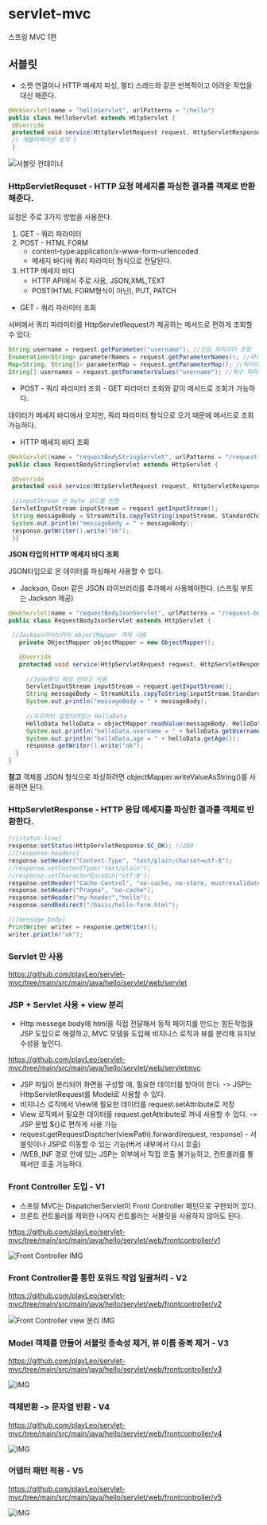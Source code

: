 # servlet-mvc
스프링 MVC 1편

## 서블릿
* 소켓 연결이나 HTTP 메세지 파싱, 멀티 스레드와 같은 반복적이고 어려운 작업을 대신 해준다.
```java
@WebServlet(name = "helloServlet", urlPatterns = "/hello") 
public class HelloServlet extends HttpServlet {
 @Override 
 protected void service(HttpServletRequest request, HttpServletResponse response){
 // 애플리케이션 로직 } 
 }
```
![서블릿 컨테이너](https://img1.daumcdn.net/thumb/R1280x0/?scode=mtistory2&fname=https%3A%2F%2Fblog.kakaocdn.net%2Fdn%2FcF89Gz%2FbtricDOaWSN%2FgUdbGrpu7T1sOF3OcquWj0%2Fimg.png)


### HttpServletRequset - HTTP 요청 메세지를 파싱한 결과를 객체로 반환해준다.

요청은 주로 3가지 방법을 사용한다.
1. GET - 쿼리 파라미터
2. POST - HTML FORM
    * content-type:application/x-www-form-urlencoded
    * 메세지 바디에 쿼리 파라미터 형식으로 전달된다.  
3. HTTP 메세지 바디
    * HTTP API에서 주로 사용, JSON,XML,TEXT
    * POST(HTML FORM형식이 아닌), PUT, PATCH
  
  
* GET - 쿼리 파라미터 조회

서버에서 쿼리 파라미터를 HttpServletRequest가 제공하는 메서드로 편하게 조회할 수 있다.
```java
String username = request.getParameter("username"); //단일 파라미터 조회
Enumeration<String> parameterNames = request.getParameterNames(); //파라미터 이름들모두 조회
Map<String, String[]> parameterMap = request.getParameterMap(); //파라미터를 Map으로 조회
String[] usernames = request.getParameterValues("username"); //복수 파라미터 조회
```

* POST - 쿼리 파리미터 조회 - GET 파라미터 조회와 같이 메서드로 조회가 가능하다.

데이터가 메세지 바디에서 오지만, 쿼리 파라미터 형식으로 오기 때문에 메서드로 조회 가능하다.

* HTTP 메세지 바디 조회
```java
@WebServlet(name = "requestBodyStringServlet", urlPatterns = "/request-bodystring")
public class RequestBodyStringServlet extends HttpServlet {

 @Override
 protected void service(HttpServletRequest request, HttpServletResponse response) throws ServletException, IOException {
 
 //inputStream 은 byte 코드를 반환
 ServletInputStream inputStream = request.getInputStream();
 String messageBody = StreamUtils.copyToString(inputStream, StandardCharsets.UTF_8);
 System.out.println("messageBody = " + messageBody);
 response.getWriter().write("ok");
 }}
```

**JSON 타입의 HTTP 메세지 바디 조회**

JSON타입으로 온 데이터를 파싱해서 사용할 수 있다.
* Jackson, Gson 같은 JSON 라이브러리를 추가해서 사용해야한다. (스프링 부트는 Jackson 제공)

```java
@WebServlet(name = "requestBodyJsonServlet", urlPatterns = "/request-bodyjson")
public class RequestBodyJsonServlet extends HttpServlet {

 //Jackson라이브러리 objectMapper 객체 사용
   private ObjectMapper objectMapper = new ObjectMapper();

   @Override
   protected void service(HttpServletRequest request, HttpServletResponse response) throws ServletException, IOException {
   
     //Json형식 파싱 안하고 사용
     ServletInputStream inputStream = request.getInputStream();
     String messageBody = StreamUtils.copyToString(inputStream,StandardCharsets.UTF_8);
     System.out.println("messageBody = " + messageBody);
     
     //프로퍼티 설정되어있는 HelloData
     HelloData helloData = objectMapper.readValue(messageBody, HelloData.class);
     System.out.println("helloData.username = " + helloData.getUsername());
     System.out.println("helloData.age = " + helloData.getAge());
     response.getWriter().write("ok");
  }
}
```

**참고**
객체를 JSON 형식으로 파싱하려면 objectMapper.writeValueAsString()를 사용하면 된다.

### HttpServletResponse - HTTP 응답 메세지를 파싱한 결과를 객체로 반환한다.
```java
//[status-line]
response.setStatus(HttpServletResponse.SC_OK); //200
//[response-headers]
response.setHeader("Content-Type", "text/plain;charset=utf-8");
//response.setContentType("text/plain");
//response.setCharacterEncodin("utf-8");
response.setHeader("Cache-Control", "no-cache, no-store, mustrevalidate");
response.setHeader("Pragma", "no-cache");
response.setHeader("my-header","hello");
response.sendRedirect("/basic/hello-form.html");

//[message body]
PrintWriter writer = response.getWriter();
writer.println("ok");
```

### Servlet 만 사용

https://github.com/playLeo/servlet-mvc/tree/main/src/main/java/hello/servlet/web/servlet

### JSP + Servlet 사용 + view 분리

* Http messege body에 html을 직접 전달해서 동적 페이지를 만드는 힘든작업을 JSP 도입으로 해결하고, MVC 모델을 도입해 비지니스 로직과 뷰를 분리해 유지보수성을 높인다. 

https://github.com/playLeo/servlet-mvc/tree/main/src/main/java/hello/servlet/web/servletmvc

* JSP 파일이 분리되어 화면을 구성할 때, 필요한 데이터를 받아야 한다. -> JSP는 HttpServletRequest를 Model로 사용할 수 있다.
* 비지니스 로직에서 View에 필요한 데이터를 request.setAttribute로 저장
* View 로직에서 필요한 데이터를 request.getAttribute로 꺼내 사용할 수 있다. -> JSP 문법 ${}로 편하게 사용 가능
* request.getRequestDisptcher(viewPath).forward(request, response)  - 서블릿이나 JSP로 이동할 수 있는 기능(버서 내부에서 다시 호출)
* /WEB_INF 경로 안에 있는 JSP는 외부에서 직접 호출 불가능하고, 컨트롤러를 통해서만 호출 가능하다.


### Front Controller 도입 - V1

* 스프링 MVC는 DispatcherServlet이 Front Controller 패턴으로 구현되어 있다.
* 프론트 컨트롤러를 제외한 나머지 컨트롤러는 서블릿을 사용하지 않아도 된다.

https://github.com/playLeo/servlet-mvc/tree/main/src/main/java/hello/servlet/web/frontcontroller/v1

![Front Controller IMG](https://velog.velcdn.com/images%2Fbins1225%2Fpost%2F16bbc561-cb66-4265-b050-2ef90aba07d8%2Fimage.png)

### Front Controller를 통한 포워드 작업 일괄처리 - V2

https://github.com/playLeo/servlet-mvc/tree/main/src/main/java/hello/servlet/web/frontcontroller/v2

![Front Controller view 분리 IMG](https://velog.velcdn.com/images%2Fbins1225%2Fpost%2F11ece184-dcf7-45d9-a540-22623855d813%2Fimage.png)


### Model 객체를 만들어 서블릿 종속성 제거, 뷰 이름 중복 제거 - V3

https://github.com/playLeo/servlet-mvc/tree/main/src/main/java/hello/servlet/web/frontcontroller/v3

![IMG](https://velog.velcdn.com/images%2Fbins1225%2Fpost%2F726201c3-e08b-48d3-9510-902454a88237%2Fimage.png)

### 객체반환 -> 문자열 반환 - V4

https://github.com/playLeo/servlet-mvc/tree/main/src/main/java/hello/servlet/web/frontcontroller/v4

![IMG](https://velog.velcdn.com/images%2Fbins1225%2Fpost%2Fc8908627-6f42-4744-9703-1701ed308975%2Fimage.png)


### 어댑터 패턴 적용 - V5

https://github.com/playLeo/servlet-mvc/tree/main/src/main/java/hello/servlet/web/frontcontroller/v5

![IMG](https://velog.velcdn.com/images%2Fbins1225%2Fpost%2Fceb796d6-5e20-47eb-92cd-ce5ce867ee7c%2Fimage.png)











